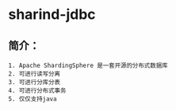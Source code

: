 # sharind-jdbc

## 简介：
    1. Apache ShardingSphere 是一套开源的分布式数据库
    2. 可进行读写分离
    3. 可进行分库分表
    4. 可进行分布式事务
    5. 仅仅支持java

[官方文档]: https://shardingsphere.apache.org/index_zh.html




